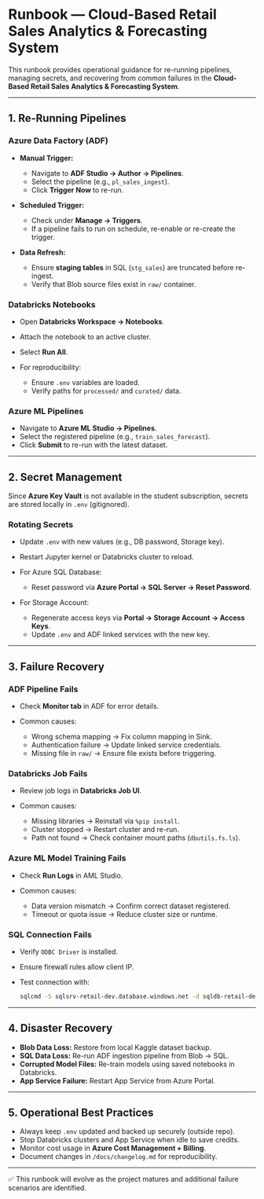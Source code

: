 # Runbook — Cloud-Based Retail Sales Analytics & Forecasting System

This runbook provides operational guidance for re-running pipelines, managing secrets, and recovering from common failures in the **Cloud-Based Retail Sales Analytics & Forecasting System**.

---

## 1. Re-Running Pipelines

### Azure Data Factory (ADF)

* **Manual Trigger:**

  * Navigate to **ADF Studio → Author → Pipelines**.
  * Select the pipeline (e.g., `pl_sales_ingest`).
  * Click **Trigger Now** to re-run.
* **Scheduled Trigger:**

  * Check under **Manage → Triggers**.
  * If a pipeline fails to run on schedule, re-enable or re-create the trigger.
* **Data Refresh:**

  * Ensure **staging tables** in SQL (`stg_sales`) are truncated before re-ingest.
  * Verify that Blob source files exist in `raw/` container.

### Databricks Notebooks

* Open **Databricks Workspace → Notebooks**.
* Attach the notebook to an active cluster.
* Select **Run All**.
* For reproducibility:

  * Ensure `.env` variables are loaded.
  * Verify paths for `processed/` and `curated/` data.

### Azure ML Pipelines

* Navigate to **Azure ML Studio → Pipelines**.
* Select the registered pipeline (e.g., `train_sales_forecast`).
* Click **Submit** to re-run with the latest dataset.

---

## 2. Secret Management

Since **Azure Key Vault** is not available in the student subscription, secrets are stored locally in `.env` (gitignored).

### Rotating Secrets

* Update `.env` with new values (e.g., DB password, Storage key).
* Restart Jupyter kernel or Databricks cluster to reload.
* For Azure SQL Database:

  * Reset password via **Azure Portal → SQL Server → Reset Password**.
* For Storage Account:

  * Regenerate access keys via **Portal → Storage Account → Access Keys**.
  * Update `.env` and ADF linked services with the new key.

---

## 3. Failure Recovery

### ADF Pipeline Fails

* Check **Monitor tab** in ADF for error details.
* Common causes:

  * Wrong schema mapping → Fix column mapping in Sink.
  * Authentication failure → Update linked service credentials.
  * Missing file in `raw/` → Ensure file exists before triggering.

### Databricks Job Fails

* Review job logs in **Databricks Job UI**.
* Common causes:

  * Missing libraries → Reinstall via `%pip install`.
  * Cluster stopped → Restart cluster and re-run.
  * Path not found → Check container mount paths (`dbutils.fs.ls`).

### Azure ML Model Training Fails

* Check **Run Logs** in AML Studio.
* Common causes:

  * Data version mismatch → Confirm correct dataset registered.
  * Timeout or quota issue → Reduce cluster size or runtime.

### SQL Connection Fails

* Verify `ODBC Driver` is installed.
* Ensure firewall rules allow client IP.
* Test connection with:

  ```bash
  sqlcmd -S sqlsrv-retail-dev.database.windows.net -d sqldb-retail-dev -U <username> -P <password>
  ```

---

## 4. Disaster Recovery

* **Blob Data Loss:** Restore from local Kaggle dataset backup.
* **SQL Data Loss:** Re-run ADF ingestion pipeline from Blob → SQL.
* **Corrupted Model Files:** Re-train models using saved notebooks in Databricks.
* **App Service Failure:** Restart App Service from Azure Portal.

---

## 5. Operational Best Practices

* Always keep `.env` updated and backed up securely (outside repo).
* Stop Databricks clusters and App Service when idle to save credits.
* Monitor cost usage in **Azure Cost Management + Billing**.
* Document changes in `/docs/changelog.md` for reproducibility.

---

✅ This runbook will evolve as the project matures and additional failure scenarios are identified.
